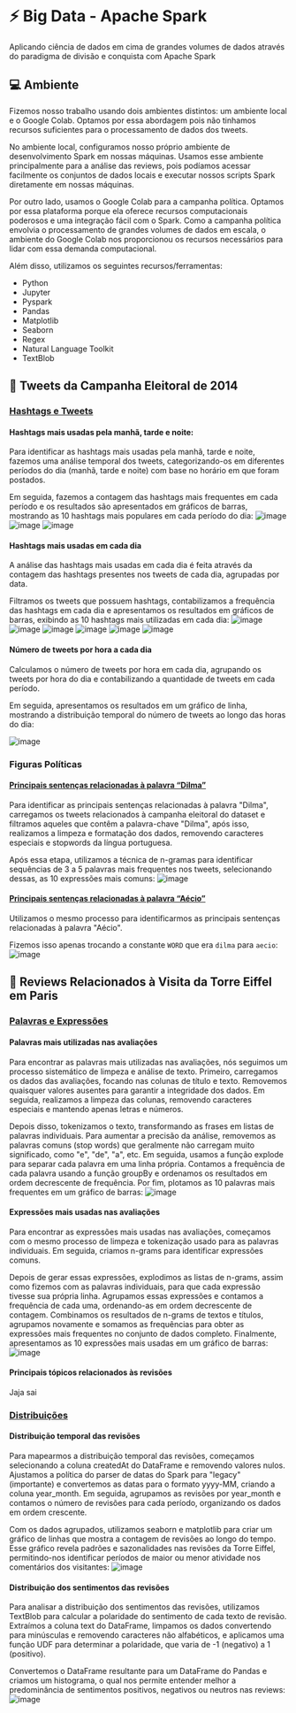 
# ⚡ Big Data - Apache Spark

Aplicando ciência de dados em cima de grandes volumes de dados através do paradigma de divisão e conquista com Apache Spark




## 💻 Ambiente

Fizemos nosso trabalho usando dois ambientes distintos: um ambiente local e o Google Colab. Optamos por essa abordagem pois não tinhamos recursos suficientes para o processamento de dados dos tweets.

No ambiente local, configuramos nosso próprio ambiente de desenvolvimento Spark em nossas máquinas. Usamos esse ambiente principalmente para a análise das reviews, pois podíamos acessar facilmente os conjuntos de dados locais e executar nossos scripts Spark diretamente em nossas máquinas.

Por outro lado, usamos o Google Colab para a campanha política. Optamos por essa plataforma porque ela oferece recursos computacionais poderosos e uma integração fácil com o Spark. Como a campanha política envolvia o processamento de grandes volumes de dados em escala, o ambiente do Google Colab nos proporcionou os recursos necessários para lidar com essa demanda computacional.

Além disso, utilizamos os seguintes recursos/ferramentas:
 - Python
 - Jupyter
 - Pyspark
 - Pandas
 - Matplotlib
 - Seaborn
 - Regex
 - Natural Language Toolkit
 - TextBlob

## 🐤 Tweets da Campanha Eleitoral de 2014

### [Hashtags e Tweets](https://github.com/thomz2/big-data-spark/blob/main/analysis/election_campaign/hashtags_and_tweets.ipynb)

#### Hashtags mais usadas pela manhã, tarde e noite:
Para identificar as hashtags mais usadas pela manhã, tarde e noite, fazemos uma análise temporal dos tweets, categorizando-os em diferentes períodos do dia (manhã, tarde e noite) com base no horário em que foram postados. 

Em seguida, fazemos a contagem das hashtags mais frequentes em cada período e os resultados são apresentados em gráficos de barras, mostrando as 10 hashtags mais populares em cada período do dia:
![image](https://github.com/thomz2/big-data-spark/assets/82160387/29461700-ba80-45b4-baf8-4087a305f49c)
![image](https://github.com/thomz2/big-data-spark/assets/82160387/5ddfe7f3-a70f-416b-8c00-18ca3e588376)
![image](https://github.com/thomz2/big-data-spark/assets/82160387/0f917453-105d-469b-a376-456edfed091a)

#### Hashtags mais usadas em cada dia
A análise das hashtags mais usadas em cada dia é feita através da contagem das hashtags presentes nos tweets de cada dia, agrupadas por data. 

Filtramos os tweets que possuem hashtags, contabilizamos a frequência das hashtags em cada dia e apresentamos os resultados em gráficos de barras, exibindo as 10 hashtags mais utilizadas em cada dia:
![image](https://github.com/thomz2/big-data-spark/assets/82160387/2b854da1-dc38-4c8e-a5be-6aba4a79162d)
![image](https://github.com/thomz2/big-data-spark/assets/82160387/a3f41341-509b-4a8b-a051-173957c4f476)
![image](https://github.com/thomz2/big-data-spark/assets/82160387/27678806-1865-4a5c-84c1-c39923557c22)
![image](https://github.com/thomz2/big-data-spark/assets/82160387/7f1d44db-382c-4474-a63b-4313c19eb32a)
![image](https://github.com/thomz2/big-data-spark/assets/82160387/5a004644-d180-4a98-9e6b-0ac750ded28a)
![image](https://github.com/thomz2/big-data-spark/assets/82160387/35314cc2-10ad-475c-ac88-dc6ba5c07645)

#### Número de tweets por hora a cada dia
Calculamos o número de tweets por hora em cada dia, agrupando os tweets por hora do dia e contabilizando a quantidade de tweets em cada período. 

Em seguida, apresentamos os resultados em um gráfico de linha, mostrando a distribuição temporal do número de tweets ao longo das horas do dia:

![image](https://github.com/thomz2/big-data-spark/assets/82160387/291ff125-d9f3-4d74-9e5e-23d77483e5a7)

### Figuras Políticas

#### [Principais sentenças relacionadas à palavra “Dilma”](https://github.com/thomz2/big-data-spark/blob/main/analysis/election_campaign/dilma.ipynb)
Para identificar as principais sentenças relacionadas à palavra "Dilma", carregamos os tweets relacionados à campanha eleitoral do dataset e filtramos aqueles que contêm a palavra-chave "Dilma", após isso, realizamos a limpeza e formatação dos dados, removendo caracteres especiais e stopwords da língua portuguesa. 

Após essa etapa, utilizamos a técnica de n-gramas para identificar sequências de 3 a 5 palavras mais frequentes nos tweets, selecionando dessas, as 10 expressões mais comuns:
![image](https://github.com/thomz2/big-data-spark/assets/82160387/c0fe029f-2e82-4b78-91e6-037300b1ec35)

#### [Principais sentenças relacionadas à palavra “Aécio”](https://github.com/thomz2/big-data-spark/blob/main/analysis/election_campaign/aecio.ipynb)
Utilizamos o mesmo processo para identificarmos as principais sentenças relacionadas à palavra "Aécio".

Fizemos isso apenas trocando a constante `WORD` que era `dilma` para `aecio`:
![image](https://github.com/thomz2/big-data-spark/assets/82160387/6435e1d6-1e4f-468a-99be-58ae1f3c6eae)

## 🗼 Reviews Relacionados à Visita da Torre Eiffel em Paris

### [Palavras e Expressões](https://github.com/thomz2/big-data-spark/blob/main/analysis/eiffel_tower/most_frequent_words_and_expressions.ipynb)

#### Palavras mais utilizadas nas avaliações
Para encontrar as palavras mais utilizadas nas avaliações, nós seguimos um processo sistemático de limpeza e análise de texto. Primeiro, carregamos os dados das avaliações, focando nas colunas de título e texto. Removemos quaisquer valores ausentes para garantir a integridade dos dados. Em seguida, realizamos a limpeza das colunas, removendo caracteres especiais e mantendo apenas letras e números.

Depois disso, tokenizamos o texto, transformando as frases em listas de palavras individuais. Para aumentar a precisão da análise, removemos as palavras comuns (stop words) que geralmente não carregam muito significado, como "e", "de", "a", etc. Em seguida, usamos a função explode para separar cada palavra em uma linha própria. Contamos a frequência de cada palavra usando a função groupBy e ordenamos os resultados em ordem decrescente de frequência. Por fim, plotamos as 10 palavras mais frequentes em um gráfico de barras:
![image](https://github.com/thomz2/big-data-spark/assets/82160387/7b917330-c775-4654-958d-c27e8a47cfce)

#### Expressões mais usadas nas avaliações
Para encontrar as expressões mais usadas nas avaliações, começamos com o mesmo processo de limpeza e tokenização usado para as palavras individuais. Em seguida, criamos n-grams para identificar expressões comuns.

Depois de gerar essas expressões, explodimos as listas de n-grams, assim como fizemos com as palavras individuais, para que cada expressão tivesse sua própria linha. Agrupamos essas expressões e contamos a frequência de cada uma, ordenando-as em ordem decrescente de contagem. Combinamos os resultados de n-grams de textos e títulos, agrupamos novamente e somamos as frequências para obter as expressões mais frequentes no conjunto de dados completo. Finalmente, apresentamos as 10 expressões mais usadas em um gráfico de barras:
![image](https://github.com/thomz2/big-data-spark/assets/82160387/55df194b-b0f8-4c25-aaab-08006ca18354)

#### Principais tópicos relacionados às revisões
Jaja sai

### [Distribuições](https://github.com/thomz2/big-data-spark/blob/main/analysis/eiffel_tower/distributions.ipynb)

#### Distribuição temporal das revisões
Para mapearmos a distribuição temporal das revisões, começamos selecionando a coluna createdAt do DataFrame e removendo valores nulos. Ajustamos a política do parser de datas do Spark para "legacy" (importante) e convertemos as datas para o formato yyyy-MM, criando a coluna year_month. Em seguida, agrupamos as revisões por year_month e contamos o número de revisões para cada período, organizando os dados em ordem crescente.

Com os dados agrupados, utilizamos seaborn e matplotlib para criar um gráfico de linhas que mostra a contagem de revisões ao longo do tempo. Esse gráfico revela padrões e sazonalidades nas revisões da Torre Eiffel, permitindo-nos identificar períodos de maior ou menor atividade nos comentários dos visitantes:
![image](https://github.com/thomz2/big-data-spark/assets/82160387/550ddfa4-fc76-4664-9ebc-9e4b6d325152)

#### Distribuição dos sentimentos das revisões
Para analisar a distribuição dos sentimentos das revisões, utilizamos TextBlob para calcular a polaridade do sentimento de cada texto de revisão. Extraímos a coluna text do DataFrame, limpamos os dados convertendo para minúsculas e removendo caracteres não alfabéticos, e aplicamos uma função UDF para determinar a polaridade, que varia de -1 (negativo) a 1 (positivo).

Convertemos o DataFrame resultante para um DataFrame do Pandas e criamos um histograma, o qual nos permite entender melhor a predominância de sentimentos positivos, negativos ou neutros nas reviews:
![image](https://github.com/thomz2/big-data-spark/assets/82160387/c84a36f2-8cde-4eeb-b192-ec2c5ea84af5)
